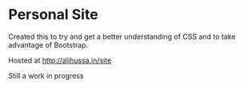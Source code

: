 # Personal Site

Created this to try and get a better understanding of CSS and to take advantage of Bootstrap.

Hosted at http://alihussa.in/site

Still a work in progress
